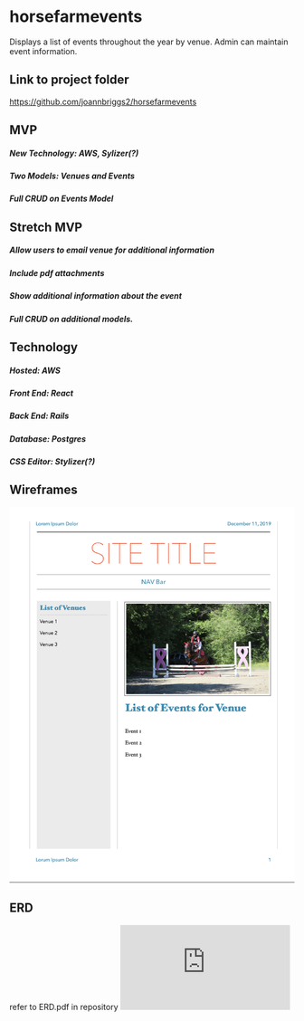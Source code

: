 # horsefarmevents

Displays a list of events throughout the year by venue. Admin can maintain event information.

## Link to project folder

https://github.com/joannbriggs2/horsefarmevents

## MVP

##### New Technology: AWS, Sylizer(?)

##### Two Models: Venues and Events

##### Full CRUD on Events Model

## Stretch MVP

##### Allow users to email venue for additional information

##### Include pdf attachments

##### Show additional information about the event

##### Full CRUD on additional models.

## Technology

##### Hosted: AWS

##### Front End: React

##### Back End: Rails

##### Database: Postgres

##### CSS Editor: Stylizer(?)

## Wireframes

![](https://github.com/joannbriggs2/horsefarmevents/blob/master/Wireframe.png)

## ERD

refer to ERD.pdf in repository
![](https://github.com/joannbriggs2/horsefarmevents/blob/master/ERD.pdf)
